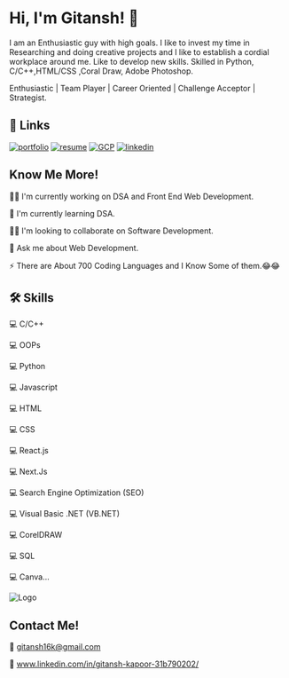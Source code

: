 # Hi, I'm Gitansh! 👋

I am an Enthusiastic guy with high goals. I like to invest my time in Researching and doing creative projects and I like to establish a cordial workplace around me. Like to develop new skills. Skilled in Python, C/C++,HTML/CSS ,Coral Draw, Adobe Photoshop.

Enthusiastic | Team Player | Career Oriented | Challenge Acceptor | Strategist.
## 🔗 Links
[![portfolio](https://img.shields.io/badge/my_portfolio-000?style=for-the-badge&logo=ko-fi&logoColor=white)](https://gitanshkapoor.github.io/Portfolio/)
[![resume](https://img.shields.io/badge/my_portfolio-000?style=for-the-badge&logo=triangle&logoColor=white)](https://drive.google.com/file/d/1ixaCU5ED6m66ahOABd6oZZLdJbdYjV9q/view?usp=sharing)
[![GCP](https://img.shields.io/badge/qwiklabs-1DA1F2?style=for-the-badge&logo=qwiklabs&logoColor=white)](https://www.qwiklabs.com/public_profiles/1ccc44ec-8a48-4522-9d97-95ab85419b89)
[![linkedin](https://img.shields.io/badge/linkedin-0A66C2?style=for-the-badge&logo=linkedin&logoColor=white)](https://www.linkedin.com/in/gitansh-kapoor-31b790202/)

## Know Me More!
👩‍💻 I'm currently working on DSA and Front End Web Development.

🧠 I'm currently learning DSA.

👯‍♀️ I'm looking to collaborate on Software Development.

💬 Ask me about Web Development.

⚡️ There are About 700 Coding Languages and I Know Some of them.😂😂
## 🛠 Skills
💻 C/C++

💻 OOPs 

💻 Python

💻 Javascript

💻 HTML

💻 CSS

💻 React.js

💻 Next.Js

💻 Search Engine Optimization (SEO)

💻 Visual Basic .NET (VB.NET)

💻 CorelDRAW

💻 SQL

💻 Canva...

![Logo](https://miro.medium.com/max/1400/1*wcEYa9AjnMZxXAau2iuhYw.png)
## Contact Me!

📧 gitansh16k@gmail.com

🏢 www.linkedin.com/in/gitansh-kapoor-31b790202/
